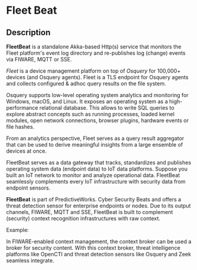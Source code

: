 
# Fleet Beat

## Description
**FleetBeat** is a standalone Akka-based Http(s) service that monitors the Fleet platform's
event log directory and re-publishes log (change) events via FIWARE, MQTT or SSE.

*Fleet* is a device management platform on top of *Osquery* for 100,000+ devices (and Osquery
agents). Fleet is a TLS endpoint for Osquery agents and collects configured & adhoc query
results on the file system.

Osquery supports low-level operating system analytics and monitoring for  Windows, macOS, and 
Linux. It exposes an operating system as a high-performance relational database. This allows 
to write SQL queries to explore abstract concepts such as running processes, loaded kernel modules, 
open network connections, browser plugins, hardware events or file hashes.

From an analytics perspective, Fleet serves as a query result aggregator that can be used to
derive meaningful insights from a large ensemble of devices at once.

FleetBeat serves as a data gateway that tracks, standardizes and publishes operating system
data (endpoint data) to IoT data platforms. Suppose you built an IoT network to monitor and
analyze operational data. FleetBeat seamlessly complements every IoT infrastructure with
security data from endpoint sensors.

**FleetBeat** is part of PredictiveWorks. Cyber Security Beats and offers a threat detection sensor
for enterprise endpoints or nodes. Due to its output channels, FIWARE, MQTT and SSE, FleetBeat is built
to complement (security) context recognition infrastructures with raw context.

Example:

In FIWARE-enabled context management, the context broker can be used a broker for security content.
With this context broker, threat intelligence platforms like OpenCTI and threat detection sensors
like Osquery and Zeek seamless integrate.

